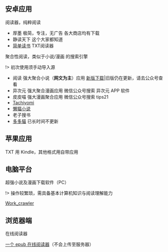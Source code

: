 ## 安卓应用
阅读器，纯粹阅读

*   厚墨 极简，专注，无广告 各大商店均有下载
*   静读天下 这个大家都知道
*   [简单读书](https://www.coolapk.com/apk/com.example.txtreader
) TXT阅读器

聚合性阅读，类似于小说/漫画 的搜索引擎  

!> 初次使用须手动导入源 
*   阅读 强大聚合小说（**网文为主**）应用  [新版下载](https://www.coolapk.com/apk/256030)|旧版仍在更新，请去公众号查看
*   异次元 强大聚合漫画应用 微信公众号搜索 异次元 APP 软件
*   皮皮喵 强大漫画聚合应用 微信公众号搜索 tips21 
*   [Tachiyomi](https://github.com/inorichi/tachiyomi/releases) 
*   [懒猫小说](https://www.coolapk.com/apk/com.youngpower.freenovel
)
*  老子搜书
* [多多猫](http://ddcat.noear.org/) 已长时间不更新

## 苹果应用

TXT 用 Kindle，其他格式用自带应用

## 电脑平台

超强小说及漫画下载软件（PC）
  
!> 操作较繁琐，需具备基本计算机知识与阅读理解能力

[Work_crawler](https://github.com/kanasimi/work_crawler)  

## 浏览器端

在线阅读器

[一个 epub 在线阅读器](https://epub.yunser.com)（不会上传至服务器）
